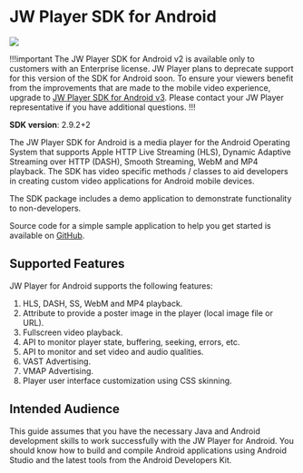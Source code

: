 # JW Player SDK for Android

<img src="https://img.shields.io/badge/%20-Android%20v2%20DEPRECATED-FFBA43.svg?logo=android&logoColor=gray">

!!!important
The JW Player SDK for Android v2 is available only to customers with an Enterprise license. JW Player plans to deprecate support for this version of the SDK for Android soon. To ensure your viewers benefit from the improvements that are made to the mobile video experience, upgrade to [JW Player SDK for Android v3](https://developer.jwplayer.com/sdk/android/docs/developer-guide/index.html). Please contact your JW Player representative if you have additional questions.
!!!

<strong>SDK version</strong>: 2.9.2+2

The JW Player SDK for Android is a media player for the Android Operating System that supports Apple HTTP Live Streaming (HLS), Dynamic Adaptive Streaming over HTTP (DASH), Smooth Streaming, WebM and MP4 playback. The SDK has video specific methods / classes to aid developers in creating custom video applications for Android mobile devices.

The SDK package includes a demo application to demonstrate functionality to non-developers.

Source code for a simple sample application to help you get started is available on [GitHub](https://github.com/jwplayer/jwplayer-sdk-android-demo).

## Supported Features

JW Player for Android supports the following features:

1.	HLS, DASH, SS, WebM and MP4 playback.
2.	Attribute to provide a poster image in the player (local image file or URL).  
3.	Fullscreen video playback.
4.	API to monitor player state, buffering, seeking, errors, etc.  
5.	API to monitor and set video and audio qualities.
6.	VAST Advertising.
7.	VMAP Advertising.
8.	Player user interface customization using CSS skinning.

## Intended Audience

This guide assumes that you have the necessary Java and Android development skills to work successfully with the JW Player for Android. You should know how to build and compile Android applications using Android Studio and the latest tools from the Android Developers Kit.

